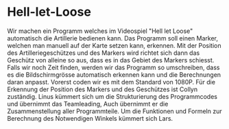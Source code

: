 # Hell-let-Loose

Wir machen ein Programm welches im Videospiel "Hell let Loose" automatisch die Artillerie bedienen kann. Das Programm soll einen Marker, welchen man manuell auf der Karte setzen kann, erkennen. Mit der Position des Artilleriegeschützes und des Markers wird richtet sich dann das Geschütz von alleine so aus, dass es in das Gebiet des Markers schiesst. Falls wir noch Zeit finden, werden wir das Programm so umschreiben, dass es die Bildschirmgrösse automatisch erkennen kann und die Berechnungen daran anpasst. Vorerst coden wir es mit dem Standard von 1080P. 
Für die Erkennung der Position des Markers und des Geschützes ist Collyn zuständig. Linus kümmert sich um die Strukturierung des Programmcodes und übernimmt das Teamleading, Auch übernimmt er die Zusammenstellung aller Programmteile. Um die Funktionen und Formeln zur Berechnung des Notwendigen Winkels kümmert sich Lars. 


